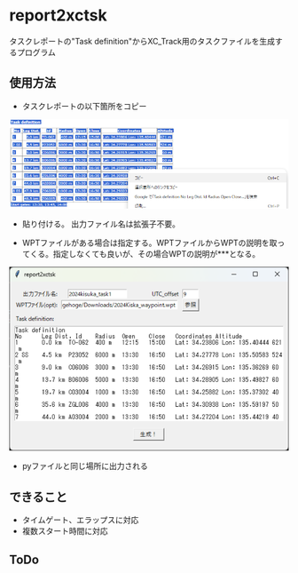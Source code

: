 # report2xctsk
タスクレポートの"Task definition"からXC_Track用のタスクファイルを生成するプログラム

## 使用方法

- タスクレポートの以下箇所をコピー

![タスクレポートの例](doc/report.png)

- 貼り付ける。
出力ファイル名は拡張子不要。

- WPTファイルがある場合は指定する。WPTファイルからWPTの説明を取ってくる。指定しなくても良いが、その場合WPTの説明が***となる。

![アプリケーションウィンドウの例](doc/window.png)

- pyファイルと同じ場所に出力される

## できること
- タイムゲート、エラップスに対応
- 複数スタート時間に対応

## ToDo
